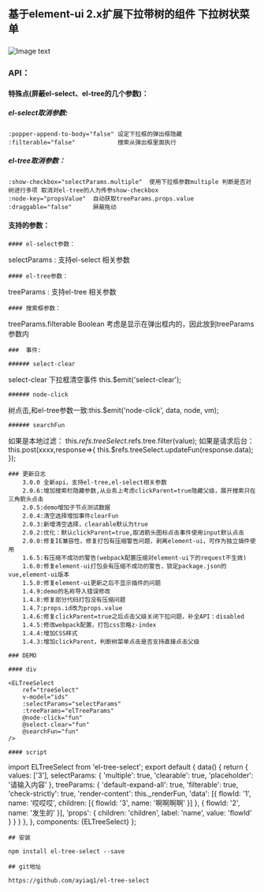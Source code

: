 ## 基于element-ui 2.x扩展下拉带树的组件 下拉树状菜单

###
![Image text](https://github.com/ayiaq1/el-tree-select/raw/master/DEMO.jpg)

### API：

#### 特殊点(屏蔽el-select、el-tree的几个参数)：

##### el-select取消参数:
```
:popper-append-to-body="false" 设定下拉框的弹出框隐藏
:filterable="false"            搜索从弹出框里面执行
```
##### el-tree取消参数：
```
:show-checkbox="selectParams.multiple"  使用下拉框参数multiple 判断是否对树进行多项 取消对el-tree的人为传参show-checkbox
:node-key="propsValue"  自动获取treeParams.props.value
:draggable="false"      屏蔽拖动
```
#### 支持的参数：
```
#### el-select参数：
```
selectParams  :     支持el-select 相关参数
```
#### el-tree参数：
```
treeParams  :     支持el-tree 相关参数
```
#### 搜索框参数：
```
treeParams.filterable   Boolean 考虑是显示在弹出框内的，因此放到treeParams参数内
```
###  事件:    

###### select-clear
```
select-clear 下拉框清空事件   this.$emit('select-clear');
```
###### node-click
```
树点击,和el-tree参数一致:this.$emit('node-click', data, node, vm);
```
###### searchFun
```
如果是本地过滤：
this.$refs.treeSelect.$refs.tree.filter(value);
如果是请求后台：
this.post(xxxx,response=>{
    this.$refs.treeSelect.updateFun(response.data);
});
```
### 更新日志
    3.0.0 全新api，支持el-tree,el-select相关参数
    2.0.6:增加搜索栏隐藏参数,从业务上考虑clickParent=true隐藏父级，展开搜索只在三角箭头点击
    2.0.5:demo增加子节点测试数据
    2.0.4:清空选择增加事件clearFun
    2.0.3:新增清空选择，clearable默认为true
    2.0.2:优化：默认clickParent=true,取消箭头图标点击事件使用input默认点击
    2.0.0:修复IE兼容性，修复打包有压缩警告问题，剥离element-ui，可作为独立插件使用
    1.6.5:有压缩不成功的警告(webpack配置压缩对element-ui下的request不生效)
    1.6.0:修复element-ui打包会有压缩不成功的警告，锁定package.json的vue,element-ui版本
    1.5.0:修复element-ui更新之后不显示插件的问题
    1.4.9:demo的名称导入错误修改
    1.4.8:修复部分代码打包没有压缩问题
    1.4.7:props.id改为props.value
    1.4.6:修复clickParent=true之后点击父级关闭下拉问题，补全API：disabled
    1.4.5:修改webpack配置，打包css忽略z-index
    1.4.4:增加CSS样式
    1.4.3:增加clickParent，判断树菜单点击是否支持直接点击父级

### DEMO

#### div
```
    <ELTreeSelect
        ref="treeSelect"
        v-model="ids"
        :selectParams="selectParams"
        :treeParams="elTreeParams"
        @node-click="fun"
        @select-clear="fun"
        @searchFun="fun"
    />
```
#### script
```
import ELTreeSelect from 'el-tree-select';
export default {
    data() {
        return {
            values: ['3'],
            selectParams: {
                'multiple': true,
                'clearable': true,
                'placeholder': '请输入内容'
            },
            treeParams: {
                'default-expand-all': true,
                'filterable': true,
                'check-strictly': true,
                'render-content': this._renderFun,
                'data': [{
                    flowId: '1', name: '哎哎哎',
                    children: [{ flowId: '3', name: '啊啊啊啊' }]
                },
                {
                    flowId: '2',
                    name: '发生的'
                }],
                'props': {
                    children: 'children',
                    label: 'name',
                    value: 'flowId'
                }
            }
        }
    },
},
components: {ELTreeSelect}
};
```
## 安装

npm install el-tree-select --save

## git地址

https://github.com/ayiaq1/el-tree-select

